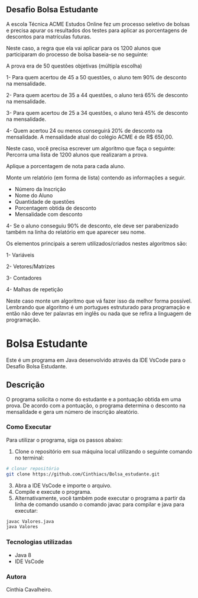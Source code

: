 ## Desafio Bolsa Estudante

A escola Técnica ACME Estudos Online fez um processo seletivo de bolsas e precisa apurar os resultados dos testes para aplicar as porcentagens de descontos para matrículas futuras. 

Neste caso, a regra que ela vai aplicar para os 1200 alunos que participaram do processo de bolsa baseia-se no seguinte:

A prova era de 50 questões objetivas (múltipla escolha)

1- Para quem acertou de 45 a 50 questões, o aluno tem 90% de desconto na mensalidade.

2- Para quem acertou de 35 a 44 questões, o aluno terá 65% de desconto na mensalidade.

3- Para quem acertou de 25 a 34 questões, o aluno terá 45% de desconto na mensalidade.

4- Quem acertou 24 ou menos conseguirá 20% de desconto na mensalidade.
A mensalidade atual do colégio ACME é de R$ 650,00.

Neste caso, você precisa escrever um algoritmo que faça o seguinte:
Percorra uma lista de 1200 alunos que realizaram a prova.

Aplique a porcentagem de nota para cada aluno.

Monte um relatório (em forma de lista) contendo as informações a seguir.

* Número da Inscrição
* Nome do Aluno
* Quantidade de questões
* Porcentagem obtida de desconto
* Mensalidade com desconto

4- Se o aluno conseguiu 90% de desconto, ele deve ser parabenizado também na linha do relatório em que aparecer seu nome.

Os elementos principais a serem utilizados/criados nestes algoritmos são:

1- Variáveis

2- Vetores/Matrizes

3- Contadores

4- Malhas de repetição

Neste caso monte um algoritmo que vá fazer isso da melhor forma possível. Lembrando que algoritmo é um portugues estruturado para programação e então não deve ter palavras em inglês ou nada que se refira a linguagem de programação.

# Bolsa Estudante
Este é um programa em Java desenvolvido através da IDE VsCode para o Desafio Bolsa Estudante.

## Descrição
O programa solicita o nome do estudante e a pontuação obtida em uma prova. De acordo com a pontuação, o programa determina o desconto na mensalidade e gera um número de inscrição aleatório.

### Como Executar
Para utilizar o programa, siga os passos abaixo:

1. Clone o repositório em sua máquina local utilizando o seguinte comando no terminal:

```bash
# clonar repositório
git clone https://github.com/Cinthiacs/Bolsa_estudante.git
```
3. Abra a IDE VsCode e importe o arquivo.
4. Compile e execute o programa.
5. Alternativamente, você também pode executar o programa a partir da linha de comando usando o comando javac para compilar e java para executar:
```bash
javac Valores.java
java Valores
```

### Tecnologias utilizadas
* Java 8
* IDE VsCode

### Autora
Cinthia Cavalheiro.
